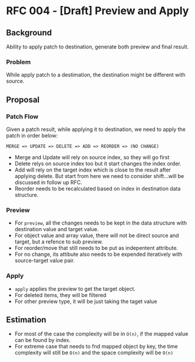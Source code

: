 # RFC 004 - [Draft] Preview and Apply

## Background

Ability to apply patch to destination, generate both preview and final result.

### Problem

While apply patch to a destimation, the destination might be different with source.

## Proposal

### Patch Flow

Given a patch result, while applying it to destination, we need to apply the patch in order below:

```
MERGE => UPDATE => DELETE => ADD => REORDER => (NO CHANGE)
```

- Merge and Update will rely on source index, so they will go first
- Delete relys on source index too but it start changes the index order.
- Add will rely on the target index which is close to the result after applying delete. But start from here we need to consider shift...will be discussed in follow up RFC. 
- Reorder needs to be recalculated based on index in destination data structure.

### Preview

- For `preview`, all the changes needs to be kept in the data structure with destination value and target value.
- For object value and array value, there will not be direct source and target, but a refence to sub preview.
- For reorder/move that still needs to be put as indepentent attribute.
- For no change, its attibute also needs to be expended iteratively with source-target value pair.

### Apply
- `apply` applies the preview to get the target object.
- For deleted items, they will be filtered
- For other preview type, it will be just taking the taget value

## Estimation

- For most of the case the complexity will be in `O(n)`, if the mapped value can be found by index.
- For extreme case that needs to fnd mapped object by key, the time complexity will still be `O(n)` and the space complexity will be `O(n)`


